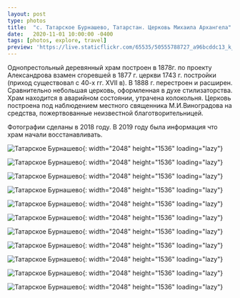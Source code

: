 ```yaml
---
layout: post
type: photos
title:  "с. Татарское Бурнашево, Татарстан. Церковь Михаила Архангела"
date:   2020-11-01 10:00:00 -0400
tags: [photos, explore, travel]
preview: 'https://live.staticflickr.com/65535/50555788727_a96bcddc13_k_d.jpg'
---
```


Однопрестольный деревянный храм построен в 1878г. по проекту Александрова взамен сгоревшей в 1877 г. церкви 1743 г. постройки (приход существовал с 40-х гг. ХVII в). В 1888 г. перестроен и расширен. Сравнительно небольшая церковь, оформленная в духе стилизаторства. Храм находится в аварийном состоянии, утрачена колокольня. Церковь построена под наблюдением местного священника М.И.Виноградова на средства, пожертвованные неизвестной благотворительницей.

Фотографии сделаны в 2018 году. В 2019 году была информация что храм начали восстанавливать.

<Frame src="https://www.google.com/maps/embed?pb=!1m14!1m12!1m3!1d1964.2541797953124!2d48.653542258274186!3d55.702765454764524!2m3!1f0!2f0!3f0!3m2!1i1024!2i768!4f13.1!5e1!3m2!1sen!2sca!4v1604275310019!5m2!1sen!2sca" />

![Татарское Бурнашево](https://live.staticflickr.com/65535/50555791667_ab85bab24b_k.jpg){: width="2048" height="1536" loading="lazy"}

![Татарское Бурнашево](https://live.staticflickr.com/65535/50554926048_b91d935d24_k.jpg){: width="2048" height="1536" loading="lazy"}

![Татарское Бурнашево](https://live.staticflickr.com/65535/50555790877_c9a3e4cb25_k.jpg){: width="2048" height="1536" loading="lazy"}

![Татарское Бурнашево](https://live.staticflickr.com/65535/50555790402_cabc57d31f_k.jpg){: width="2048" height="1536" loading="lazy"}

![Татарское Бурнашево](https://live.staticflickr.com/65535/50554924743_8c12a3070b_k.jpg){: width="2048" height="1536" loading="lazy"}

![Татарское Бурнашево](https://live.staticflickr.com/65535/50555655411_0597910b5d_k.jpg){: width="2048" height="1536" loading="lazy"}

![Татарское Бурнашево](https://live.staticflickr.com/65535/50554924053_0b723119f1_k.jpg){: width="2048" height="1536" loading="lazy"}

![Татарское Бурнашево](https://live.staticflickr.com/65535/50555788727_a96bcddc13_k.jpg){: width="2048" height="1536" loading="lazy"}

![Татарское Бурнашево](https://live.staticflickr.com/65535/50554923358_56a421e1a5_k.jpg){: width="2048" height="1536" loading="lazy"}

![Татарское Бурнашево](https://live.staticflickr.com/65535/50554922983_bfb02c66f5_k.jpg){: width="2048" height="1536" loading="lazy"}

![Татарское Бурнашево](https://live.staticflickr.com/65535/50554922513_9e142fd20d_k.jpg){: width="2048" height="1536" loading="lazy"}
